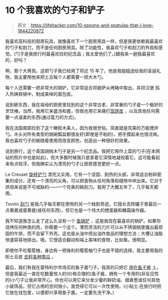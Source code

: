 # 10 个我喜欢的勺子和铲子

> 原文：<https://lifehacker.com/10-spoons-and-spatulas-that-i-love-1844220872>

我喜欢高科技的厨房玩具，就像喜欢下一个厨房用具一样，但是我更依赖我最喜欢的勺子和刮刀，而不是任何厨房用具。除了功能性，我喜欢勺子和刮刀的外观和感觉。(勺子是我旅行时最喜欢捡的纪念品；我太爱他们了。)跟我来一趟我最喜欢的，好吗？

啊，那个大男孩。这把勺子我已经用了将近 15 年了。他是我姐姐送给我的圣诞礼物，我主要用他来把土豆每个人都需要一把大木勺。

每个人还需要一把非常大的锅铲，它非常适合将披萨从烤箱中取出，并将汉堡 捣入热铸铁锅中，制成美味的面包皮。

说到砸东西，我在祖母的厨房里找到的这个非常古老、非常重的勺子是一个极好的烹饪棒。当然，我用它来盛汤和酱，但我也用它来痛打[馅饼皮](https://skillet.lifehacker.com/for-better-pie-crust-resort-to-violence-1798295233) ，以及其他任何需要一点温柔的东西(通过蛮力的方式)。

我在法国南部捡到了这个橄榄木美人，因为我很世俗。简直就是完美的万能搅拌勺。木头对所有类型的锅碗瓢盆都很友好(即使是不粘的)，把手摸起来也很凉爽。我也喜欢勺子的碗随着使用而改变颜色，创造出一种很好的效果。

说到旅行，这个英国胡桃木勺子是另一个纪念品。我把它用作上菜的勺子(在本网站的照片中也是如此)，但大多数时候我只是拿着它深情地凝视着它。这可能看起来有点轻浮，但我确实认为漂亮的勺子让厨房感觉更好一点。

Le Creuset [旋转铲勺](https://www.lecreuset.com/revolution-spatula-spoon/VB302.html) 漂亮又实用。它有一个坚固、耐热的头部，非常适合粉碎密集的成分，还有一个漂亮的尖角，可以把食物从任何角落和缝隙中哄出来。它对于烘焙来说是不可或缺的——一个完美的碗刮刀。我用了大概五年了，几乎每天都用。

Tovolo [刮勺](https://www.surlatable.com/tovolo-silicone-scrape-scoop-multi-purpose-scraper/PRO-190041.html?cgid=just-added#start=12) 是我几乎每天都在使用的另一个硅胶奇迹。它擅长去除罐子里最后一点果酱或蛋黄酱(或任何东西)，但它也是一个伟大的搅蛋器和糖霜操作器。

我不知道我怎么走了这么久没有一个 [鱼锅铲](https://skillet.lifehacker.com/kitchen-tool-school-the-flippin-awesome-fish-spatula-1683871427) ，这是我现在最喜欢的锅铲。如果你烧烤任何种类的肉，你需要一个这个。薄而灵活的刀片可以从不锈钢锅里撬出最顽固的牛排，而不会留下外壳。这也是从油中捞出油炸食品的理想方法；大槽让油脂快速容易地排出。哦，它很适合翻动和端上美味的食物，比如鱼。很明显。

即使你不吃葡萄柚，身边有一把锋利的葡萄柚勺子也是不错的选择。我主要用我的削土豆皮 [去籽各种南瓜](https://skillet.lifehacker.com/de-seed-tiny-squashes-with-a-grapefruit-spoon-1830439914) 。

最后，我们有我在蒙特利尔市场买的鱼子酱勺子。我真的只把它 [用在鱼子酱](https://skillet.lifehacker.com/put-caviar-on-your-breakfast-carbs-1833892652) 上，但是我最近一直在吃数量惊人的(价格合理的)鱼子酱，拥有一个专用的(非反应性的)小勺子让我非常开心。你也可以用它来分发少量的鲜奶油、细香葱或任何其他小装饰品，但它占用的空间很小，我觉得它可以一次性使用。(小贴士:在旅行时把它放在钱包里，以便即兴享用鱼子酱。一定要先洗干净。)